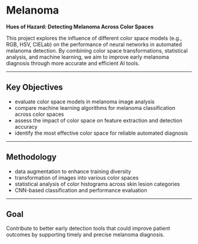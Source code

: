 # Melanoma

**Hues of Hazard: Detecting Melanoma Across Color Spaces**

This project explores the influence of different color space models (e.g., RGB, HSV, CIELab) on the performance of neural networks in automated melanoma detection. By combining color space transformations, statistical analysis, and machine learning, we aim to improve early melanoma diagnosis through more accurate and efficient AI tools.

---

## Key Objectives

* evaluate color space models in melanoma image analysis
* compare machine learning algorithms for melanoma classification across color spaces
* assess the impact of color space on feature extraction and detection accuracy
* identify the most effective color space for reliable automated diagnosis

---

## Methodology

* data augmentation to enhance training diversity
* transformation of images into various color spaces
* statistical analysis of color histograms across skin lesion categories
* CNN-based classification and performance evaluation

---

## Goal

Contribute to better early detection tools that could improve patient outcomes by supporting timely and precise melanoma diagnosis.
